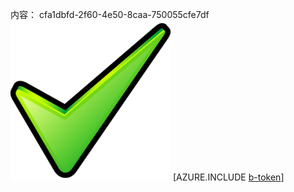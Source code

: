内容： cfa1dbfd-2f60-4e50-8caa-750055cfe7df![图像](60ff1a32-18f2-4195-9f77-7b1484d84915.png)
[AZURE.INCLUDE [b-token](1a8d92fb-b7d9-4a00-90f5-111de7b04d67.md)]
